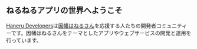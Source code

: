 ## ねるねるアプリの世界へようこそ

[Haneru Developers]は[因幡はねるさん][haneru channel]を応援する人たちの開発者コミュニティーです。因幡はねるさんをテーマとしたアプリやウェブサービスの開発と運用を行っています。

[haneru developers]: https://haneru.dev/
[haneru channel]: https://www.youtube.com/channel/UC0Owc36U9lOyi9Gx9Ic-4qg 'Haneru Channel / 因幡はねる 【あにまーれ】 - YouTube'
